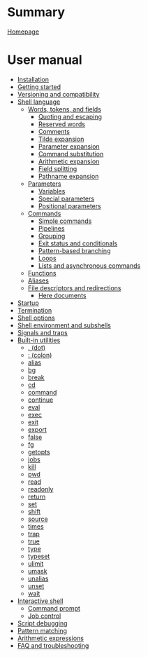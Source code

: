 # Summary

[Homepage](README.md)

# User manual

- [Installation](installation.md)
- [Getting started](getting_started.md)
- [Versioning and compatibility]() <!-- POSIX conformance -->
- [Shell language](language/README.md)
    - [Words, tokens, and fields](language/words/README.md)
        - [Quoting and escaping](language/words/quoting.md)
        - [Reserved words](language/words/keywords.md)
        - [Comments](language/words/comments.md)
        - [Tilde expansion](language/words/tilde.md)
        - [Parameter expansion](language/words/parameters.md)
        - [Command substitution](language/words/command_substitution.md)
        - [Arithmetic expansion](language/words/arithmetic.md) <!-- TODO: Brace expansion -->
        - [Field splitting](language/words/field_splitting.md)
        - [Pathname expansion](language/words/globbing.md)
    - [Parameters](language/parameters/README.md)
        - [Variables](language/parameters/variables.md)
        - [Special parameters](language/parameters/special.md)
        - [Positional parameters](language/parameters/positional.md)
    - [Commands](language/commands/README.md)
        - [Simple commands](language/commands/simple.md)
        - [Pipelines](language/commands/pipelines.md)
        - [Grouping](language/commands/grouping.md)
        - [Exit status and conditionals](language/commands/exit_status.md)
        - [Pattern-based branching](language/commands/case.md)
        - [Loops](language/commands/loops.md)
        - [Lists and asynchronous commands](language/commands/lists.md)
    - [Functions](language/functions.md)
    - [Aliases]()
    - [File descriptors and redirections]()
        - [Here documents]()
- [Startup]()
- [Termination]()
- [Shell options]()
- [Shell environment and subshells]()
- [Signals and traps]()
- [Built-in utilities]()
    - [. (dot)]()
    - [: (colon)]()
    - [alias]()
    - [bg]()
    - [break]()
    - [cd]()
    - [command]()
    - [continue]()
    - [eval]()
    - [exec]()
    - [exit]()
    - [export]()
    - [false]()
    - [fg]()
    - [getopts]()
    - [jobs]()
    - [kill]()
    - [pwd]()
    - [read]()
    - [readonly]()
    - [return]()
    - [set]()
    - [shift]()
    - [source]()
    - [times]()
    - [trap]()
    - [true]()
    - [type]()
    - [typeset]()
    - [ulimit]()
    - [umask]()
    - [unalias]()
    - [unset]()
    - [wait]()
- [Interactive shell]()
    - [Command prompt]()
    - [Job control]()
- [Script debugging]() <!-- errexit, noexec, xtrace, etc. -->
- [Pattern matching](patterns.md)
- [Arithmetic expressions](arithmetic.md)
- [FAQ and troubleshooting]()
